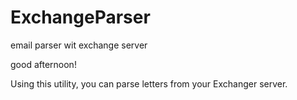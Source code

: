 # ExchangeParser
email parser wit exchange server

good afternoon!

Using this utility, you can parse letters from your Exchanger server.
